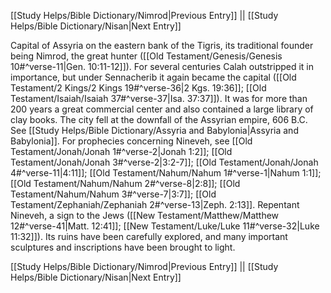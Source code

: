 [[Study Helps/Bible Dictionary/Nimrod|Previous Entry]]  ||  [[Study Helps/Bible Dictionary/Nisan|Next Entry]]

 Capital of Assyria on the eastern bank of the Tigris, its traditional founder being Nimrod, the great hunter ([[Old Testament/Genesis/Genesis 10#^verse-11|Gen. 10:11-12]]). For several centuries Calah outstripped it in importance, but under Sennacherib it again became the capital ([[Old Testament/2 Kings/2 Kings 19#^verse-36|2 Kgs. 19:36]]; [[Old Testament/Isaiah/Isaiah 37#^verse-37|Isa. 37:37]]). It was for more than 200 years a great commercial center and also contained a large library of clay books. The city fell at the downfall of the Assyrian empire, 606 B.C. See [[Study Helps/Bible Dictionary/Assyria and Babylonia|Assyria and Babylonia]]. For prophecies concerning Nineveh, see [[Old Testament/Jonah/Jonah 1#^verse-2|Jonah 1:2]]; [[Old Testament/Jonah/Jonah 3#^verse-2|3:2-7]]; [[Old Testament/Jonah/Jonah 4#^verse-11|4:11]]; [[Old Testament/Nahum/Nahum 1#^verse-1|Nahum 1:1]]; [[Old Testament/Nahum/Nahum 2#^verse-8|2:8]]; [[Old Testament/Nahum/Nahum 3#^verse-7|3:7]]; [[Old Testament/Zephaniah/Zephaniah 2#^verse-13|Zeph. 2:13]]. Repentant Nineveh, a sign to the Jews ([[New Testament/Matthew/Matthew 12#^verse-41|Matt. 12:41]]; [[New Testament/Luke/Luke 11#^verse-32|Luke 11:32]]). Its ruins have been carefully explored, and many important sculptures and inscriptions have been brought to light.

[[Study Helps/Bible Dictionary/Nimrod|Previous Entry]]  ||  [[Study Helps/Bible Dictionary/Nisan|Next Entry]]
